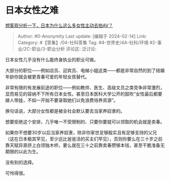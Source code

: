 # 日本女性之难
[想客观分析一下，日本为什么这么多女性主动去拍AV？](https://www.zhihu.com/question/412412967/answer/3394610001)

> Author: #0-Anonymity
> Last update: [编辑于 2024-02-14]
> Link:
> Category: #【答集】/04-社科答集 
> Tag:  #4-世界史/4A-社科/环境 #2-事业/2C-职业/3-职业分析 
> 评论区:
> 泛讨论:

日本女性几乎没有什么能终身执业的职业可做。

大部分的职位——例如店员、迎宾员、电梯小姐这类——都是非常自然的到了结婚年龄你就会被更青春可爱的年轻女孩替代。

非常有限的有发展前途的职位——例如教师、医生、高级文员之类竞争非常激烈，显而易见的容纳不下所有日本女性。甚至日本医科大学公开的鼓吹“女性最后都要嫁人带娃，不如一开始不要录取她们以免浪费培养资源”。

换句话说，大部分女性都是被全社会默认要去当家养奴隶的。

想要拒绝这个安排，几乎唯一不受限制的、只要你要就可以领取的机会就是卖春。

如果你不想要30岁以后当家养奴隶，除非你家世足够殷实且有足够支持的父兄（这在日本极其罕见，至少远比爸爸活的买主们罕见），否则你要么在三十岁之前靠天赋异禀挤上白领独木桥，要么就在三十之前靠卖春攒够本钱，甚至干脆准备无期限的以此为生。

没有别的选择。

可怜得很。